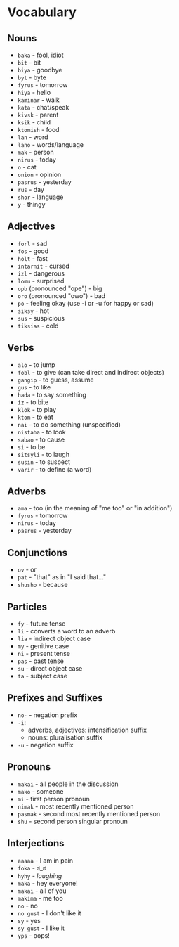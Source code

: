 # Vocabulary

## Nouns
- `baka` - fool, idiot
- `bit` - bit
- `biya` - goodbye
- `byt` - byte
- `fyrus` - tomorrow
- `hiya` - hello
- `kaminar` - walk
- `kata` - chat/speak
- `kivsk` - parent
- `ksik` - child
- `ktomish` - food
- `lan` - word
- `lano` - words/language
- `mak` - person
- `nirus` - today
- `o` - cat
- `onion` - opinion
- `pasrus` - yesterday
- `rus` - day
- `shor` - language
- `y` - thingy

## Adjectives
- `forl` - sad
- `fos` - good
- `holt` - fast
- `intarnit` - cursed
- `izl` - dangerous
- `lomu` - surprised
- `opb` (pronounced "ope") - big
- `oro` (pronounced "owo") - bad
- `po` - feeling okay (use -i or -u for happy or sad)
- `siksy` - hot
- `sus` - suspicious
- `tiksias` - cold

## Verbs
- `alo` - to jump
- `fobl` - to give (can take direct and indirect objects)
- `gangip` - to guess, assume
- `gus` - to like
- `hada` - to say something
- `iz` - to bite
- `klok` - to play
- `ktom` - to eat
- `nai` - to do something (unspecified)
- `nistaha` - to look
- `sabao` - to cause
- `si` - to be
- `sitsyli` - to laugh
- `susin` - to suspect
- `varir` - to define (a word)

## Adverbs
- `ama` - too (in the meaning of "me too" or "in addition")
- `fyrus` - tomorrow
- `nirus` - today
- `pasrus` - yesterday

## Conjunctions
- `ov` - or
- `pat` - "that" as in "I said that..."
- `shusho` - because

## Particles
- `fy` - future tense
- `li` - converts a word to an adverb
- `lia` - indirect object case
- `my` - genitive case
- `ni` - present tense
- `pas` - past tense
- `su` - direct object case
- `ta` - subject case

## Prefixes and Suffixes
- `no-` - negation prefix
- `-i`:
    - adverbs, adjectives: intensification suffix
    - nouns: pluralisation suffix
- `-u` - negation suffix

## Pronouns
- `makai` - all people in the discussion
- `mako` - someone
- `mi` - first person pronoun
- `nimak` - most recently mentioned person
- `pasmak` - second most recently mentioned person
- `shu` - second person singular pronoun

## Interjections
- `aaaaa` - I am in pain
- `foka` - ಠ_ಠ
- `hyhy` - *laughing*
- `maka` - hey everyone!
- `makai` - all of you
- `makima` - me too
- `no` - no
- `no gust` - I don't like it
- `sy` - yes
- `sy gust` - I like it
- `yps` - oops!